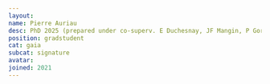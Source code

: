 ```yaml
---
layout:
name: Pierre Auriau
desc: PhD 2025 (prepared under co-superv. E Duchesnay, JF Mangin, P Gorin, A Grigis)
position: gradstudent
cat: gaia
subcat: signature
avatar:
joined: 2021
---
```



